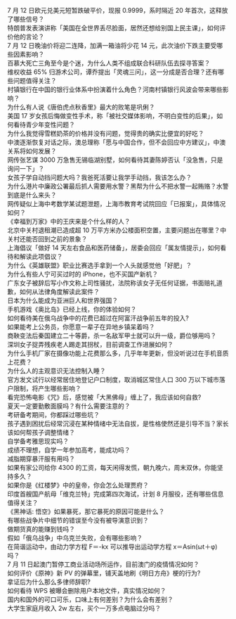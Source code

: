 7 月 12 日欧元兑美元短暂跌破平价，现报 0.9999，系时隔近 20 年首次，这释放了哪些信号？  
特朗普发表演讲称「美国在全世界丢尽脸面，居然还想给别国上民主课」，如何评价他的言论？  
7 月 12 日晚油价将迎二连降，加满一箱油将少花 14 元，此次油价下跌主要受哪些因素影响？  
百慕大死亡三角至今是个迷，为什么人类不组成联合科研队伍去探寻答案？  
维权收益 65% 归游术公司，谭乔提出「灵魂三问」，这一分成是否合理？还有哪些问题值得关注？  
村镇银行在中国的银行业体系中扮演着什么角色？河南村镇银行风波会带来哪些影响？  
为什么有人说《唐伯虎点秋香里》最大的败笔是巩俐？  
美国 17 岁女孩后悔做变性手术，称「被社交媒体影响，不明白变性的后果」，如何看待青少年变性问题？  
为什么我觉得雪糕奶茶的价格并没有问题，觉得贵的确实比便宜的好吃？  
中澳逐渐恢复对话之际，澳总理称「愿与中国合作，但不会回应中方建议」，中澳关系将如何发展？  
网传张艺谋 3000 万急售无锡临湖别墅，如何看待其妻陈婷否认「没急售，只是询问一下」？  
女孩子学自动挡问题大吗？我爸死活要让我学手动挡，我该怎么办？  
为什么港片中廉政公署最后抓人需要用水警？黑帮为什么不把水警一起贿赂？水警到底是什么来头？  
网传疑似上海中考数学某试题泄题，上海市教育考试院回应「已报案」，具体情况如何？  
《幸福到万家》中的王庆来是个什么样的人？  
北京中关村退租潮已造成超 10 万平方米办公楼面积空置，主要问题出在哪里？中关村还能否回到之前的景象？  
上海倡议「做好 14 天左右食品和医药储备」，居委会回应「属友情提示」，如何看待和解读此项倡议？  
为什么《英雄联盟》职业比赛选手拿到一个人头就感觉他「好肥」？  
为什么有些人宁可买过时的 iPhone，也不买国产新机？  
广东女子被辞后写小作文称上司性骚扰，法院称该女子无任何证据，书面赔礼道歉，如何从法律角度解读此案件？  
日本为什么能成为亚洲巨人和世界强国？  
手机游戏《奥比岛》已经上线，你的体验如何？  
如何看待美在俄乌战争中的花费已超过在阿富汗战争前五年的投入?  
如果能考上公务员，你愿意一辈子在异地乡镇呆着吗？  
商鞅变法后秦国建立二十等爵，杀一名敌军甲士就可以升一级，爵位够用吗？  
深圳女子捉弄残疾老人踢走其拐杖，目前调查工作进展如何？  
为什么手机厂家在摄像功能上花费那么多，几乎年年更新，但没听说过在手机音质上花费？  
为什么人的主观意识无法控制入睡？  
官方发文试行以经常居住地登记户口制度，取消城区常住人口 300 万以下城市落户限制，将产生哪些影响？  
看完恐怖电影《咒》后，感觉被「大黑佛母」缠上了，我应该如何自救?  
夏天一定要勤敷面膜吗？有什么需要注意的？  
考研备考期间，你都踩过哪些坑？  
孩子遇到困扰后经常沉浸在某种情绪中无法自拔，是性格使然还是引导不当？家长该如何帮孩子调整情绪？  
自学备考雅思现实吗？  
成绩不理想，自学一年参加高考，能成功吗？  
减脂期穿暴汗服有用吗？  
如果有家公司给你 4300 的工资，每天闲得发慌，朝九晚六，周末双休，你能坚持多久？  
如果你是《红楼梦》中的皇帝，你会怎么处理贾府？  
印度首艘国产航母「维克兰特」完成第四次海试，计划 8 月服役，还有哪些信息值得关注？  
《黑神话: 悟空》如果暴死，那它暴死的原因可能是什么？  
有哪些战争片中细节的错误至今没有被导演意识到？  
做期货真的能赚到钱吗？  
假如「俄乌战争」中乌克兰失败，会有哪些影响？  
在简谐运动中，由动力学方程 F＝-kx 可以推导出运动学方程 x＝Asin(ωt＋φ) 吗？  
7 月 11 日起澳门暂停工商业活动场所运作，目前澳门的疫情情况如何？  
如何评价《原神》新 PV 的弹幕里，铺天盖地刷《明日方舟》梗的行为?  
拿证后为什么那么多律师辞职?  
如何看待 WPS 被曝会删除用户本地文件，真实情况如何？  
国内和国外的可口可乐，口味上有何差别？为什么会有差别？  
大学生家庭月收入 2w 左右，买个一万多点电脑过分吗？  
